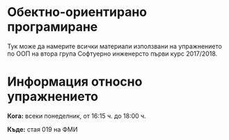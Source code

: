 # Обектно-ориентирано програмиране
Тук може да намерите всички материали използвани на упражнението по ООП на втора група Софтуерно инженерсто първи курс 2017/2018. 

# Информация относно упражнението
**Кога:** всеки понеделник, от 16:15 ч. до 18:00 ч.

**Къде:** стая 019 на ФМИ
